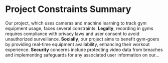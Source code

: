 
# Project Constraints Summary

Our project, which uses cameras and machine learning to track gym equipment usage, faces several constraints. **Legally**, recording in gyms requires compliance with privacy laws and user consent to avoid unauthorized surveillance. **Socially**, our project aims to benefit gym-goers by providing real-time equipment availability, enhancing their workout experience. **Security** concerns include protecting video data from breaches and implementing safeguards for any associated user information on our...
